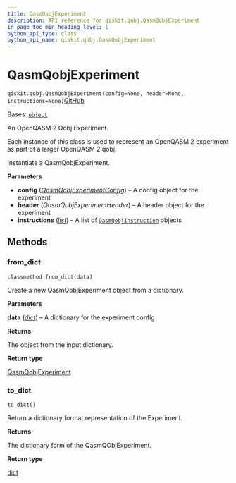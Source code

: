 ```yaml
---
title: QasmQobjExperiment
description: API reference for qiskit.qobj.QasmQobjExperiment
in_page_toc_min_heading_level: 1
python_api_type: class
python_api_name: qiskit.qobj.QasmQobjExperiment
---
```


# QasmQobjExperiment

<span id="qiskit.qobj.QasmQobjExperiment" />

`qiskit.qobj.QasmQobjExperiment(config=None, header=None, instructions=None)`[GitHub](https://github.com/qiskit/qiskit/tree/stable/0.25/qiskit/qobj/qasm_qobj.py "view source code")

Bases: [`object`](https://docs.python.org/3/library/functions.html#object "(in Python v3.12)")

An OpenQASM 2 Qobj Experiment.

Each instance of this class is used to represent an OpenQASM 2 experiment as part of a larger OpenQASM 2 qobj.

Instantiate a QasmQobjExperiment.

**Parameters**

*   **config** ([*QasmQobjExperimentConfig*](qiskit.qobj.QasmQobjExperimentConfig "qiskit.qobj.QasmQobjExperimentConfig")) – A config object for the experiment
*   **header** (*QasmQobjExperimentHeader*) – A header object for the experiment
*   **instructions** ([*list*](https://docs.python.org/3/library/stdtypes.html#list "(in Python v3.12)")) – A list of [`QasmQobjInstruction`](qiskit.qobj.QasmQobjInstruction "qiskit.qobj.QasmQobjInstruction") objects

## Methods

### from\_dict

<span id="qiskit.qobj.QasmQobjExperiment.from_dict" />

`classmethod from_dict(data)`

Create a new QasmQobjExperiment object from a dictionary.

**Parameters**

**data** ([*dict*](https://docs.python.org/3/library/stdtypes.html#dict "(in Python v3.12)")) – A dictionary for the experiment config

**Returns**

The object from the input dictionary.

**Return type**

[QasmQobjExperiment](#qiskit.qobj.QasmQobjExperiment "qiskit.qobj.QasmQobjExperiment")

### to\_dict

<span id="qiskit.qobj.QasmQobjExperiment.to_dict" />

`to_dict()`

Return a dictionary format representation of the Experiment.

**Returns**

The dictionary form of the QasmQObjExperiment.

**Return type**

[dict](https://docs.python.org/3/library/stdtypes.html#dict "(in Python v3.12)")

